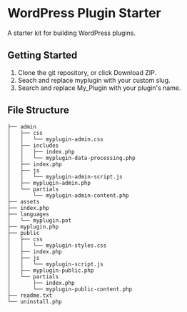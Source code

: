 # WordPress Plugin Starter
A starter kit for building WordPress plugins.

## Getting Started
1. Clone the git repository, or click Download ZIP.
2. Seach and replace myplugin with your custom slug.
3. Search and replace My_Plugin with your plugin's name.

## File Structure
```
├── admin
│   ├── css
│   │   └── myplugin-admin.css
│   ├── includes
│   │   ├── index.php
│   │   └── myplugin-data-processing.php
│   ├── index.php
│   ├── js
│   │   └── myplugin-admin-script.js
│   ├── myplugin-admin.php
│   └── partials
│       └── myplugin-admin-content.php
├── assets
├── index.php
├── languages
│   └── myplugin.pot
├── myplugin.php
├── public
│   ├── css
│   │   └── myplugin-styles.css
│   ├── index.php
│   ├── js
│   │   └── myplugin-script.js
│   ├── myplugin-public.php
│   └── partials
│       ├── index.php
│       └── myplugin-public-content.php
├── readme.txt
└── uninstall.php
```
